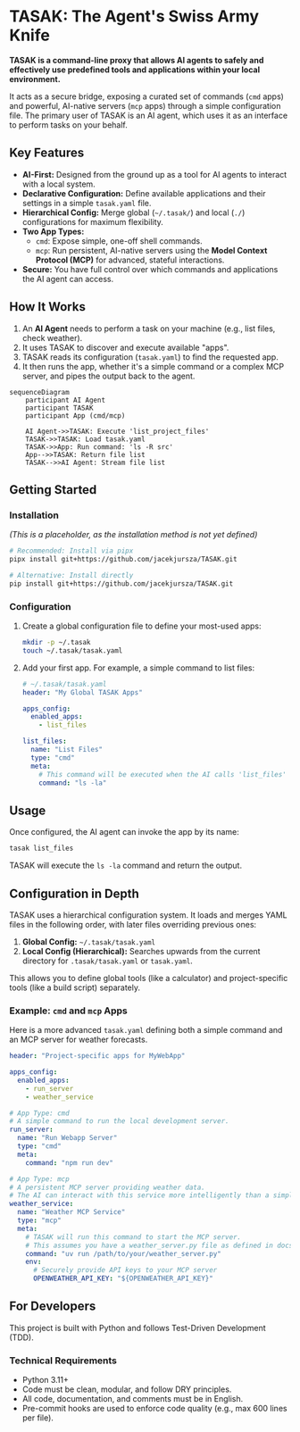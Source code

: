 # TASAK: The Agent's Swiss Army Knife

**TASAK is a command-line proxy that allows AI agents to safely and effectively use predefined tools and applications within your local environment.**

It acts as a secure bridge, exposing a curated set of commands (`cmd` apps) and powerful, AI-native servers (`mcp` apps) through a simple configuration file. The primary user of TASAK is an AI agent, which uses it as an interface to perform tasks on your behalf.

## Key Features

*   **AI-First:** Designed from the ground up as a tool for AI agents to interact with a local system.
*   **Declarative Configuration:** Define available applications and their settings in a simple `tasak.yaml` file.
*   **Hierarchical Config:** Merge global (`~/.tasak/`) and local (`./`) configurations for maximum flexibility.
*   **Two App Types:**
    *   `cmd`: Expose simple, one-off shell commands.
    *   `mcp`: Run persistent, AI-native servers using the **Model Context Protocol (MCP)** for advanced, stateful interactions.
*   **Secure:** You have full control over which commands and applications the AI agent can access.

## How It Works

1.  An **AI Agent** needs to perform a task on your machine (e.g., list files, check weather).
2.  It uses TASAK to discover and execute available "apps".
3.  TASAK reads its configuration (`tasak.yaml`) to find the requested app.
4.  It then runs the app, whether it's a simple command or a complex MCP server, and pipes the output back to the agent.

```mermaid
sequenceDiagram
    participant AI Agent
    participant TASAK
    participant App (cmd/mcp)

    AI Agent->>TASAK: Execute 'list_project_files'
    TASAK->>TASAK: Load tasak.yaml
    TASAK->>App: Run command: 'ls -R src'
    App-->>TASAK: Return file list
    TASAK-->>AI Agent: Stream file list
```

## Getting Started

### Installation

*(This is a placeholder, as the installation method is not yet defined)*

```bash
# Recommended: Install via pipx
pipx install git+https://github.com/jacekjursza/TASAK.git

# Alternative: Install directly
pip install git+https://github.com/jacekjursza/TASAK.git
```

### Configuration

1.  Create a global configuration file to define your most-used apps:

    ```bash
    mkdir -p ~/.tasak
    touch ~/.tasak/tasak.yaml
    ```

2.  Add your first app. For example, a simple command to list files:

    ```yaml
    # ~/.tasak/tasak.yaml
    header: "My Global TASAK Apps"

    apps_config:
      enabled_apps:
        - list_files

    list_files:
      name: "List Files"
      type: "cmd"
      meta:
        # This command will be executed when the AI calls 'list_files'
        command: "ls -la"
    ```

## Usage

Once configured, the AI agent can invoke the app by its name:

```bash
tasak list_files
```

TASAK will execute the `ls -la` command and return the output.

## Configuration in Depth

TASAK uses a hierarchical configuration system. It loads and merges YAML files in the following order, with later files overriding previous ones:

1.  **Global Config:** `~/.tasak/tasak.yaml`
2.  **Local Config (Hierarchical):** Searches upwards from the current directory for `.tasak/tasak.yaml` or `tasak.yaml`.

This allows you to define global tools (like a calculator) and project-specific tools (like a build script) separately.

### Example: `cmd` and `mcp` Apps

Here is a more advanced `tasak.yaml` defining both a simple command and an MCP server for weather forecasts.

```yaml
header: "Project-specific apps for MyWebApp"

apps_config:
  enabled_apps:
    - run_server
    - weather_service

# App Type: cmd
# A simple command to run the local development server.
run_server:
  name: "Run Webapp Server"
  type: "cmd"
  meta:
    command: "npm run dev"

# App Type: mcp
# A persistent MCP server providing weather data.
# The AI can interact with this service more intelligently than a simple command.
weather_service:
  name: "Weather MCP Service"
  type: "mcp"
  meta:
    # TASAK will run this command to start the MCP server.
    # This assumes you have a weather_server.py file as defined in docs/MCP_Server_Build_Use.md
    command: "uv run /path/to/your/weather_server.py"
    env:
      # Securely provide API keys to your MCP server
      OPENWEATHER_API_KEY: "${OPENWEATHER_API_KEY}"
```

## For Developers

This project is built with Python and follows Test-Driven Development (TDD).

### Technical Requirements

*   Python 3.11+
*   Code must be clean, modular, and follow DRY principles.
*   All code, documentation, and comments must be in English.
*   Pre-commit hooks are used to enforce code quality (e.g., max 600 lines per file).
